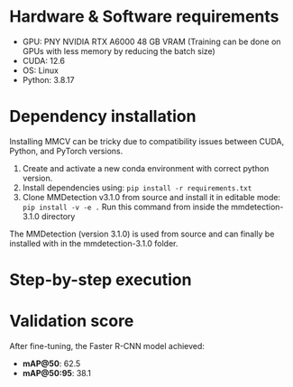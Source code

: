 # Hardware & Software requirements

- GPU: PNY NVIDIA RTX A6000 48 GB VRAM (Training can be done on GPUs with less memory by reducing the batch size)
- CUDA: 12.6
- OS: Linux
- Python: 3.8.17

# Dependency installation

Installing MMCV can be tricky due to compatibility issues between CUDA, Python, and PyTorch versions.

1. Create and activate a new conda environment with correct python version.
2. Install dependencies using: `pip install -r requirements.txt`
3. Clone MMDetection v3.1.0 from source and install it in editable mode: `pip install -v -e .` Run this command from inside the mmdetection-3.1.0 directory


The MMDetection (version 3.1.0) is used from source and can finally be installed with  in the mmdetection-3.1.0 folder.

# Step-by-step execution



# Validation score
After fine-tuning, the Faster R-CNN model achieved:
- **mAP@50**: 62.5
- **mAP@50:95**: 38.1



